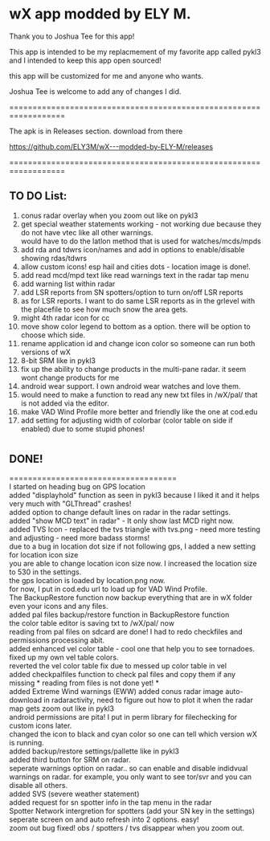 # wX app modded by ELY M.

Thank you to Joshua Tee for this app! 

This app is intended to be my replacmement of my favorite app called pykl3   
and I intended to keep this app open sourced!    

this app will be customized for me and anyone who wants.  

Joshua Tee is welcome to add any of changes I did.  

==================================================================

The apk is in Releases section. download from there   

https://github.com/ELY3M/wX---modded-by-ELY-M/releases

==================================================================


## TO DO List: 

1. conus radar overlay when you zoom out like on pykl3 
2. get special weather statements working - not working due because they do not have vtec like all other warnings.  
would have to do the latlon method that is used for watches/mcds/mpds  
3. add rda and tdwrs icon/names and add in options to enable/disable showing rdas/tdwrs   
4. allow custom icons! esp hail and cities dots - location image is done!.    
5. add read mcd/mpd text like read warnings text in the radar tap menu 
6. add warning list within radar
7. add LSR reports from SN spotters/option to turn on/off LSR reports
8. as for LSR reports.  I want to do same LSR reports as in the grlevel with the placefile to see how much snow the area gets.    
9. might 4th radar icon for cc 
10. move show color legend to bottom as a option.  there will be option to choose which side.     
11. rename application id and change icon color so someone can run both versions of wX   
12. 8-bit SRM like in pykl3  
13. fix up the ability to change products in the multi-pane radar. it seem wont change products for me  
14. android wear support. I own android wear watches and love them.      
15. would need to make a function to read any new txt files in /wX/pal/ that is not added via the editor. 
16. make VAD Wind Profile more better and friendly  like the one at cod.edu   
17. add setting for adjusting width of colorbar (color table on side if enabled) due to some stupid phones!


#
#
## DONE!
====================================  
I started on heading bug on GPS location  
added "displayhold" function as seen in pykl3 because I liked it and it helps very much with "GLThread" crashes!  
added option to change default lines on radar in the radar settings.  
added "show MCD text" in radar" - It only show last MCD right now.  
added TVS Icon - replaced the tvs triangle with tvs.png - need more testing and adjusting - need more badass storms!  
due to a bug in location dot size if not following gps, I added a new setting for location icon size  
you are able to change location icon size now.  I increased the location size to 530 in the settings.    
the gps location is loaded by location.png now.    
for now, I put in cod.edu url to load up for VAD Wind Profile.  
The BackupRestore function now backup everything that are in wX folder even your icons and any files.  
added pal files backup/restore function in BackupRestore function  
the color table editor is saving txt to /wX/pal/ now  
reading from pal files on sdcard are done!  I had to redo checkfiles and permissions processing abit.   
added enhanced vel color table - cool one that help you to see tornadoes.     
fixed up my own vel table colors.     
reverted the vel color table fix due to messed up color table in vel  
added checkpalfiles function to check pal files and copy them if any missing * reading from files is not done yet! *       
added Extreme Wind warnings (EWW) 
added conus radar image auto-download in radaractivity, need to figure out how to plot it when the radar map gets zoom out like in pykl3  
android permissions are pita! I put in perm library for filechecking for custom icons later.    
changed the icon to black and cyan color so one can tell which version wX is running.    
added backup/restore settings/pallette like in pykl3    
added third button for SRM on radar.    
seperate warnings option on radar.. so can enable and disable indidvual warnings on radar. for example, you only want to see tor/svr and you can disable all others.  
added SVS (severe weather statement)  
added request for sn spotter info in the tap menu in the radar  
Spotter Network intergretion for spotters (add your SN key in the settings)   
seperate screen on and auto refresh into 2 options. easy!   
zoom out bug fixed!  obs / spotters / tvs disappear when you zoom out.  

  
